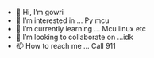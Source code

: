 - 👋 Hi, I’m gowri
- 👀 I’m interested in ... Py mcu 
- 🌱 I’m currently learning ... Mcu linux etc
- 💞️ I’m looking to collaborate on ...idk
- 📫 How to reach me ... Call 911

<!---
Yuki1353/Yuki1353 is a ✨ special ✨ repository because its `README.md` (this file) appears on your GitHub profile.
You can click the Preview link to take a look at your changes.
--->
